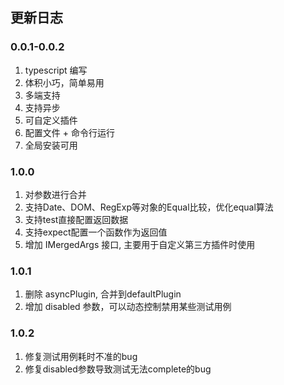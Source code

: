 <!--
 * @Author: tackchen
 * @Date: 2021-12-20 14:28:09
 * @LastEditors: tackchen
 * @FilePath: /easy-test-lib/helper/version.md
 * @Description: Coding something
-->

## 更新日志

### 0.0.1-0.0.2

1. typescript 编写
2. 体积小巧，简单易用
3. 多端支持
4. 支持异步
5. 可自定义插件
6. 配置文件 + 命令行运行
7. 全局安装可用

### 1.0.0

1. 对参数进行合并
2. 支持Date、DOM、RegExp等对象的Equal比较，优化equal算法
3. 支持test直接配置返回数据
4. 支持expect配置一个函数作为返回值
5. 增加 IMergedArgs 接口, 主要用于自定义第三方插件时使用

### 1.0.1

1. 删除 asyncPlugin, 合并到defaultPlugin
2. 增加 disabled 参数，可以动态控制禁用某些测试用例

### 1.0.2

1. 修复测试用例耗时不准的bug
2. 修复disabled参数导致测试无法complete的bug
